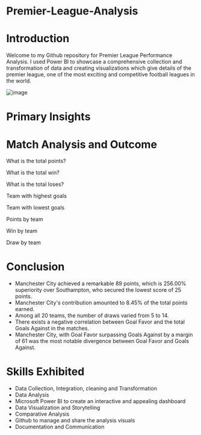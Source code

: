 # Premier-League-Analysis
# Introduction

Welcome to my Github repository for Premier League Performance Analysis. I used Power BI to showcase a comprehensive collection and transformation of data and creating visualizations which give details of the premier league, one of the most exciting and competitive football leagues in the world.

![image](https://github.com/aramideoye/Premier-League-Analysis/assets/136766114/05f15173-f3fc-4d47-9f93-418348ac7cf8)

# Primary Insights

# Match Analysis and Outcome

  What is the total points?
  
  What is the total win?
  
  What is the total loses?

  Team with highest goals
  
  Team with lowest goals
  
  Points by team
  
  Win by team
  
  Draw by team

  # Conclusion

  - Manchester City achieved a remarkable 89 points, which is 256.00% superiority over Southampton, who secured the lowest score of 25 points.
  - Manchester City's contribution amounted to 8.45% of the total points earned.
  - Among all 20 teams, the number of draws varied from 5 to 14.
  - There exists a negative correlation between Goal Favor and the total Goals Against in the matches.
  - Manchester City, with Goal Favor surpassing Goals Against by a margin of 61 was the most notable divergence between Goal Favor and Goals Against.

# Skills Exhibited

-  Data Collection, Integration, cleaning and Transformation
-  Data Analysis
-  Microsoft Power BI to create an interactive and appealing dashboard
-  Data Visualization and Storytelling
-  Comparative Analysis
-  Github to manage and share the analysis visuals
-  Documentation and Communication
  
